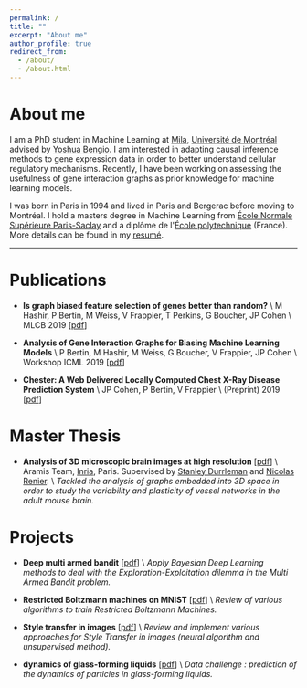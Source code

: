 ```yaml
---
permalink: /
title: ""
excerpt: "About me"
author_profile: true
redirect_from:
  - /about/
  - /about.html
---
```

# About me

I am a PhD student in Machine Learning at [Mila](https://mila.quebec/), [Université de Montréal](https://www.umontreal.ca/) advised by [Yoshua Bengio](https://mila.quebec/en/yoshua-bengio/). I am interested in adapting causal inference methods to gene expression data in order to better understand cellular regulatory mechanisms. Recently, I have been working on assessing the usefulness of gene interaction graphs as prior knowledge for machine learning models.

I was born in Paris in 1994 and lived in Paris and Bergerac before moving to Montréal. I hold a masters degree in Machine Learning from [École Normale Supérieure Paris-Saclay](https://ens-paris-saclay.fr/en) and a diplôme de l'[École polytechnique](https://www.polytechnique.edu/) (France). More details can be found in my [resumé](https://Bertinus.github.io/files/Resume.pdf).

___
# Publications

- **Is graph biased feature selection of genes better than random?** \\
M Hashir, P Bertin, M Weiss, V Frappier, T Perkins, G Boucher, JP Cohen \\
MLCB 2019 [[pdf](https://arxiv.org/pdf/1910.09600.pdf)]

- **Analysis of Gene Interaction Graphs for Biasing Machine Learning Models** \\
P Bertin, M Hashir, M Weiss, G Boucher, V Frappier, JP Cohen \\
Workshop ICML 2019 [[pdf](https://arxiv.org/pdf/1905.02295.pdf)]

- **Chester: A Web Delivered Locally Computed Chest X-Ray Disease Prediction System** \\
JP Cohen, P Bertin, V Frappier \\
(Preprint) 2019 [[pdf](https://arxiv.org/pdf/1901.11210.pdf)]

# Master Thesis

- **Analysis of 3D microscopic brain images at high resolution** [[pdf](https://Bertinus.github.io/files/icm_report.pdf)] \\
Aramis Team, [Inria](https://www.inria.fr/en/centre/paris), Paris. Supervised by [Stanley Durrleman](https://who.rocq.inria.fr/Stanley.Durrleman/) and [Nicolas Renier](https://www.renier-lab.com/nicolasrenier). \\
*Tackled the analysis of graphs embedded into 3D space in order to study the variability and plasticity of vessel networks in the adult mouse brain.*

# Projects

- **Deep multi armed bandit** [[pdf](https://Bertinus.github.io/files/deepMAB_report.pdf)] \\
*Apply Bayesian Deep Learning methods to deal with the Exploration-Exploitation dilemma in the Multi Armed Bandit problem.*

- **Restricted Boltzmann machines on MNIST** [[pdf](https://Bertinus.github.io/files/PGM_report.pdf)] \\
*Review of various algorithms to train Restricted Boltzmann Machines.*

- **Style transfer in images** [[pdf](https://Bertinus.github.io/files/style_transfer_report.pdf)] \\
*Review and implement various approaches for Style Transfer in images (neural algorithm and unsupervised method).*

- **dynamics of glass-forming liquids** [[pdf](https://Bertinus.github.io/files/glass_dynamics_report.pdf)] \\
*Data challenge : prediction of the dynamics of particles in glass-forming liquids.*
